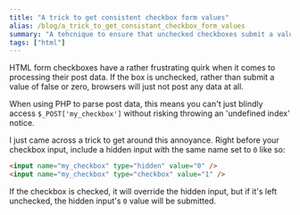```yaml
---
title: "A trick to get consistent checkbox form values"
alias: /blog/a_trick_to_get_consistant_checkbox_form_values
summary: "A tehcnique to ensure that unchecked checkboxes submit a value of zero with PHP apps."
tags: ["html"]
---
```


HTML form checkboxes have a rather frustrating quirk when it comes to
processing their post data. If the box is unchecked, rather than submit a value
of false or zero, browsers will just not post any data at all.

When using PHP to parse post data, this means you can't just blindly access
`$_POST['my_checkbox']` without risking throwing an 'undefined index' notice.

I just came across a trick to get around this annoyance. Right before your
checkbox input, include a hidden input with the same name set to `0` like so:

```html
<input name="my_checkbox" type="hidden" value="0" />
<input name="my_checkbox" type="checkbox" value="1" />
```

If the checkbox is checked, it will override the hidden input, but if it's left
unchecked, the hidden input's `0` value will be submitted.
